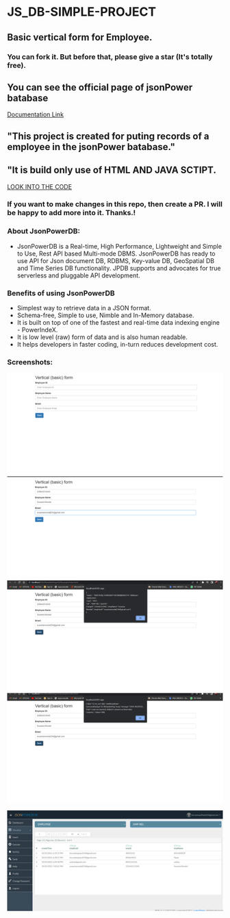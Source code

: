 # JS_DB-SIMPLE-PROJECT
## Basic vertical form for Employee.
### You can fork it. But before that, please give a star (It's totally free).

## You can see the official page of jsonPower batabase

[Documentation Link](https://login2explore.com/jpdb/docs.html)

## "This project is created for puting records of a employee in the jsonPower batabase."
## "It is build only use of HTML AND JAVA SCTIPT.

[LOOK INTO THE CODE](index.html)

### If you want to make changes in this repo, then create a PR. I will be happy to add more into it. Thanks.!
### About JsonPowerDB:

- JsonPowerDB is a Real-time, High Performance, Lightweight and Simple to Use, Rest API based Multi-mode DBMS. JsonPowerDB has ready to use API for Json document DB, RDBMS, Key-value DB, GeoSpatial DB and Time Series DB functionality. JPDB supports and advocates for true serverless and pluggable API development.

### Benefits of using JsonPowerDB

- Simplest way to retrieve data in a JSON format.
- Schema-free, Simple to use, Nimble and In-Memory database.
- It is built on top of one of the fastest and real-time data indexing engine - PowerIndeX.
- It is low level (raw) form of data and is also human readable.
- It helps developers in faster coding, in-turn reduces development cost.

### Screenshots:


![Front page](page1.png)
![Front page](page2.png)
![Front page](page3.png)
![Front page](page4.png)

![Final page](page5.png)



